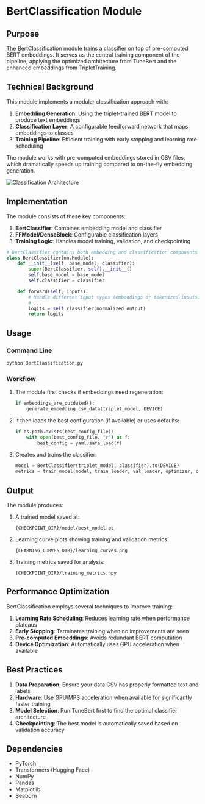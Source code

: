 # BertClassification Module

## Purpose

The BertClassification module trains a classifier on top of pre-computed BERT embeddings. It serves as the central training component of the pipeline, applying the optimized architecture from TuneBert and the enhanced embeddings from TripletTraining.

## Technical Background

This module implements a modular classification approach with:

1. **Embedding Generation**: Using the triplet-trained BERT model to produce text embeddings
2. **Classification Layer**: A configurable feedforward network that maps embeddings to classes
3. **Training Pipeline**: Efficient training with early stopping and learning rate scheduling

The module works with pre-computed embeddings stored in CSV files, which dramatically speeds up training compared to on-the-fly embedding generation.

![Classification Architecture](uploads/classification_architecture.png)

## Implementation

The module consists of these key components:

1. **BertClassifier**: Combines embedding model and classifier
2. **FFModel/DenseBlock**: Configurable classification layers
3. **Training Logic**: Handles model training, validation, and checkpointing

```python
# BertClassifier contains both embedding and classification components
class BertClassifier(nn.Module):
    def __init__(self, base_model, classifier):
        super(BertClassifier, self).__init__()
        self.base_model = base_model
        self.classifier = classifier

    def forward(self, inputs):
        # Handle different input types (embeddings or tokenized inputs)
        # ...
        logits = self.classifier(normalized_output)
        return logits
```

## Usage

### Command Line

```bash
python BertClassification.py
```

### Workflow

1. The module first checks if embeddings need regeneration:
   ```python
   if embeddings_are_outdated():
       generate_embedding_csv_data(triplet_model, DEVICE)
   ```

2. It then loads the best configuration (if available) or uses defaults:
   ```python
   if os.path.exists(best_config_file):
       with open(best_config_file, "r") as f:
           best_config = yaml.safe_load(f)
   ```

3. Creates and trains the classifier:
   ```python
   model = BertClassifier(triplet_model, classifier).to(DEVICE)
   metrics = train_model(model, train_loader, val_loader, optimizer, criterion, scheduler)
   ```

## Output

The module produces:

1. A trained model saved at:
   ```
   {CHECKPOINT_DIR}/model/best_model.pt
   ```

2. Learning curve plots showing training and validation metrics:
   ```
   {LEARNING_CURVES_DIR}/learning_curves.png
   ```

3. Training metrics saved for analysis:
   ```
   {CHECKPOINT_DIR}/training_metrics.npy
   ```

## Performance Optimization

BertClassification employs several techniques to improve training:

1. **Learning Rate Scheduling**: Reduces learning rate when performance plateaus
2. **Early Stopping**: Terminates training when no improvements are seen
3. **Pre-computed Embeddings**: Avoids redundant BERT computation
4. **Device Optimization**: Automatically uses GPU acceleration when available

## Best Practices

1. **Data Preparation**: Ensure your data CSV has properly formatted text and labels
2. **Hardware**: Use GPU/MPS acceleration when available for significantly faster training
3. **Model Selection**: Run TuneBert first to find the optimal classifier architecture
4. **Checkpointing**: The best model is automatically saved based on validation accuracy

## Dependencies

- PyTorch
- Transformers (Hugging Face)
- NumPy
- Pandas
- Matplotlib
- Seaborn

